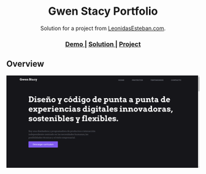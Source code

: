 <!-- Please update value in the {}  -->

<h1 align="center">Gwen Stacy Portfolio</h1>

<div align="center">
   Solution for a project from  <a href="https://leonidasesteban.com/proyectos" target="_blank">LeonidasEsteban.com</a>.
</div>

<div align="center">
  <h3>
    <a href="https://alecanl.github.io/gwen-portfolio/">
      Demo
    </a>
    <span> | </span>
    <a href="https://github.com/AlecANL/gwen-portfolio">
      Solution
    </a>
    <span> | </span>
    <a href="https://leonidasesteban.com/proyectos/portafolio-elisa">
      Project
    </a>
  </h3>
</div>

<!-- OVERVIEW -->

## Overview

![screenshot](/assets/img/design.png)

